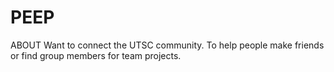# PEEP

ABOUT 
Want to connect the UTSC community. To help people make friends or find group members for team projects.
